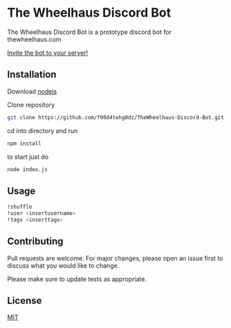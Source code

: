 # The Wheelhaus Discord Bot

The Wheelhaus Discord Bot is a prototype discord bot for thewheelhaus.com

[Invite the bot to your server!](https://discordapp.com/oauth2/authorize?client_id=636141023789056002&scope=bot&permissions=0) 

## Installation

Download [nodejs](https://nodejs.org/en/download/)

Clone repository

```bash
git clone https://github.com/f00d4tehg0dz/TheWheelhaus-Discord-Bot.git
```
cd into directory and run 

```bash
npm install
```

to start just do 

```bash
node index.js
```

## Usage

```bash
!shuffle  
!user <insertusername>
!tags <inserttags>
```

## Contributing
Pull requests are welcome. For major changes, please open an issue first to discuss what you would like to change.

Please make sure to update tests as appropriate.

## License
[MIT](https://choosealicense.com/licenses/mit/)
